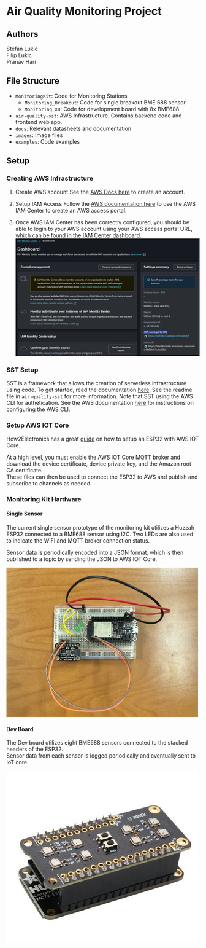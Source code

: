 
# Air Quality Monitoring Project

## Authors

Stefan Lukic  
Filip Lukic  
Pranav Hari

## File Structure  

- `MonitoringKit`: Code for Monitoring Stations  
  - `Monitoring_Breakout`: Code for single breakout BME 688 sensor  
  - `Monitoring_X8`: Code for development board with 8x BME688
- `air-quality-sst`: AWS Infrastructure. Contains backend code and frontend web app.  
- `docs`: Relevant datasheets and documentation
- `images`: Image files
- `examples`: Code examples  

## Setup

### Creating AWS Infrastructure

1. Create AWS account
See the [AWS Docs here](https://docs.aws.amazon.com/accounts/latest/reference/manage-acct-creating.html) to create an account.

2. Setup IAM Access
Follow the [AWS documentation here](https://docs.aws.amazon.com/singlesignon/latest/userguide/get-started-prereqs-considerations.html) to use the AWS IAM Center to create an AWS access portal.

3. Once AWS IAM Center has been correctly configured, you should be able to login to your AWS account using your AWS access portal URL, which can be found in the IAM Center dashboard.
![IAM Center Dashboard](./images/iamCenterDashboard.png)

### SST Setup

SST is a framework that allows the creation of serverless infrastructure using code. To get started, read the documentation [here](https://docs.sst.dev/start/standalone).  See the readme file in `air-quality-sst` for more information.
Note that SST using the AWS CLI for authetication. See the AWS documentation [here](https://docs.aws.amazon.com/cli/latest/userguide/sso-configure-profile-token.html) for instructions on configuring the AWS CLI.  

### Setup AWS IOT Core

How2Electronics has a great [guide](https://how2electronics.com/connecting-esp32-to-amazon-aws-iot-core-using-mqtt/) on how to setup an ESP32 with AWS IOT Core.  

At a high level, you must enable the AWS IOT Core MQTT broker and download the device certificate, device private key, and the Amazon root CA certificate.  
These files can then be used to connect the ESP32 to AWS and publish and subscribe to channels as needed.  

### Monitoring Kit Hardware

#### Single Sensor

The current single sensor prototype of the monitoring kit utilizes a Huzzah ESP32 connected to a BME688 sensor using I2C.
Two LEDs are also used to indicate the WIFI and MQTT broker connection status.

Sensor data is periodically encoded into a JSON format, which is then published to a topic by sending the JSON to AWS IOT Core.  

<img src="./images/prototype.jpg" alt="prototype" width="500"/>

#### Dev Board

The Dev board utilizes eight BME688 sensors connected to the stacked headers of the ESP32.  
Sensor data from each sensor is logged periodically and eventually sent to IoT core.  

<img src="./images/x8_prototype.jpg" alt="dev board prototype" width="500"/>
